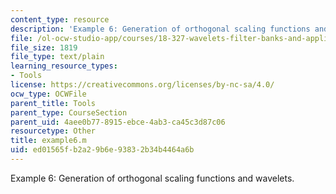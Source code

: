 ```yaml
---
content_type: resource
description: 'Example 6: Generation of orthogonal scaling functions and wavelets.'
file: /ol-ocw-studio-app/courses/18-327-wavelets-filter-banks-and-applications-spring-2003/ed01565fb2a29b6e93832b34b4464a6b_example6.m
file_size: 1819
file_type: text/plain
learning_resource_types:
- Tools
license: https://creativecommons.org/licenses/by-nc-sa/4.0/
ocw_type: OCWFile
parent_title: Tools
parent_type: CourseSection
parent_uid: 4aee0b77-8915-ebce-4ab3-ca45c3d87c06
resourcetype: Other
title: example6.m
uid: ed01565f-b2a2-9b6e-9383-2b34b4464a6b
---
```

Example 6: Generation of orthogonal scaling functions and wavelets.